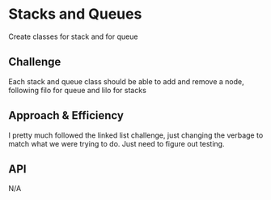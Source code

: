 
# Stacks and Queues
Create classes for stack and for queue

## Challenge
Each stack and queue class should be able to add and remove a node, following filo for queue and lilo for stacks

## Approach & Efficiency
I pretty much followed the linked list challenge, just changing the verbage to match what we were trying to do. Just need to figure out testing.

## API
N/A
